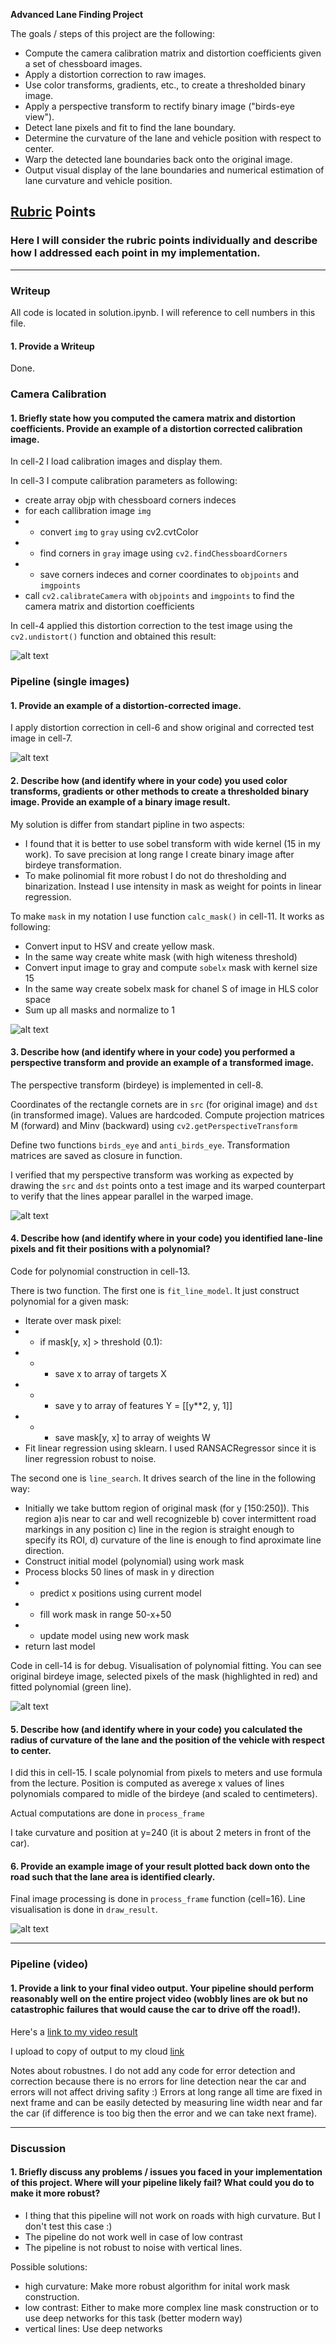 
**Advanced Lane Finding Project**

The goals / steps of this project are the following:

* Compute the camera calibration matrix and distortion coefficients given a set of chessboard images.
* Apply a distortion correction to raw images.
* Use color transforms, gradients, etc., to create a thresholded binary image.
* Apply a perspective transform to rectify binary image ("birds-eye view").
* Detect lane pixels and fit to find the lane boundary.
* Determine the curvature of the lane and vehicle position with respect to center.
* Warp the detected lane boundaries back onto the original image.
* Output visual display of the lane boundaries and numerical estimation of lane curvature and vehicle position.

[//]: # (Image References)

[image1]: ./output_images/undistort_output.png "Undistorted"
[image2]: ./output_images/test1_calibrated.jpg "Road Transformed"
[image3]: ./output_images/binary_combo_example.jpg "Binary Example"
[image4]: ./output_images/warped_straight_lines.jpg "Warp Example"
[image5]: ./output_images/color_fit_lines.jpg "Fit Visual"
[image6]: ./output_images/example_output.jpg "Output"
[video1]: ./project_video.mp4 "Video"

## [Rubric](https://review.udacity.com/#!/rubrics/571/view) Points

### Here I will consider the rubric points individually and describe how I addressed each point in my implementation.  

---

### Writeup

All code is located in solution.ipynb. I will reference to cell numbers in this file.

#### 1. Provide a Writeup

Done.

### Camera Calibration

#### 1. Briefly state how you computed the camera matrix and distortion coefficients. Provide an example of a distortion corrected calibration image.

In cell-2 I load calibration images and display them.

In cell-3 I compute calibration parameters as following:
- create array objp with chessboard corners indeces
- for each callibration image `img`
- - convert `img` to `gray` using cv2.cvtColor
- - find corners in `gray` image using `cv2.findChessboardCorners`
- - save corners indeces and corner coordinates to `objpoints` and `imgpoints`
- call `cv2.calibrateCamera` with `objpoints` and `imgpoints` to find the camera matrix and distortion coefficients

In cell-4 applied this distortion correction to the test image using the `cv2.undistort()` function and obtained this result: 

![alt text][image1]

### Pipeline (single images)

#### 1. Provide an example of a distortion-corrected image.

I apply distortion correction in cell-6 and show original and corrected test image in cell-7. 

![alt text][image2]

#### 2. Describe how (and identify where in your code) you used color transforms, gradients or other methods to create a thresholded binary image.  Provide an example of a binary image result.

My solution is differ from standart pipline in two aspects:
- I found that it is better to use sobel transform with wide kernel (15 in my work). To save precision at long range I create binary image after birdeye transformation.
- To make polinomial fit more robust I do not do thresholding and binarization. Instead I use intensity in mask as weight for points in linear regression.

To make `mask` in my notation I use function `calc_mask()` in cell-11. It works as following:
- Convert input to HSV and create yellow mask.
- In the same way create white mask (with high witeness threshold)
- Convert input image to gray and compute `sobelx` mask with kernel size 15
- In the same way create sobelx mask for chanel S of image in HLS color space
- Sum up all masks and normalize to 1

![alt text][image3]

#### 3. Describe how (and identify where in your code) you performed a perspective transform and provide an example of a transformed image.

The perspective transform (birdeye) is implemented in cell-8.

Coordinates of the rectangle cornets are in `src` (for original image) and `dst` (in transformed image). Values are hardcoded.
Compute projection matrices M (forward) and Minv (backward) using `cv2.getPerspectiveTransform` 

Define two functions `birds_eye` and `anti_birds_eye`. Transformation matrices are saved as closure in function.

I verified that my perspective transform was working as expected by drawing the `src` and `dst` points onto a test image and its warped counterpart to verify that the lines appear parallel in the warped image.

![alt text][image4]

#### 4. Describe how (and identify where in your code) you identified lane-line pixels and fit their positions with a polynomial?

Code for polynomial construction in cell-13.

There is two function. The first one is `fit_line_model`. It just construct polynomial for a given mask:
- Iterate over mask pixel:
- - if mask[y, x] > threshold (0.1):
- - - save x to array of targets X
- - - save y to array of features Y = [[y**2, y, 1]]
- - - save mask[y, x] to array of weights W
- Fit linear regression using sklearn. I used RANSACRegressor since it is liner regression robust to noise.

The second one is `line_search`. It drives search of the line in the following way:
- Initially we take buttom region of original mask (for y [150:250]). This region a)is near to car and well recognizeble b) cover intermittent road markings in any position c) line in the region is straight enough to specify its ROI, d) curvature of the line is enough to find aproximate line direction.
- Construct initial model (polynomial) using work mask
- Process blocks 50 lines of mask in y direction
- - predict x positions using current model
- - fill work mask in range 50-x+50
- - update model using new work mask
- return last model

Code in cell-14 is for debug. Visualisation of polynomial fitting. You can see original birdeye image, selected pixels of the mask (highlighted in red) and fitted polynomial (green line).

![alt text][image5]

#### 5. Describe how (and identify where in your code) you calculated the radius of curvature of the lane and the position of the vehicle with respect to center.

I did this in cell-15. I scale polynomial from pixels to meters and use formula from the lecture. Position is computed as averege x values of lines polynomials compared to midle of the birdeye (and scaled to centimeters).

Actual computations are done in `process_frame`

I take curvature and position at y=240 (it is about 2 meters in front of the car).


#### 6. Provide an example image of your result plotted back down onto the road such that the lane area is identified clearly.

Final image processing is done in `process_frame` function (cell=16). Line visualisation is done in `draw_result`.


![alt text][image6]

---

### Pipeline (video)

#### 1. Provide a link to your final video output.  Your pipeline should perform reasonably well on the entire project video (wobbly lines are ok but no catastrophic failures that would cause the car to drive off the road!).

Here's a [link to my video result](./project_video_out.mp4)

I upload to copy of output to my cloud [link](https://cloud.mail.ru/public/4vYk/4u3RGfys9)

Notes about robustnes. I do not add any code for error detection and correction because there is no errors for line detection near the car and errors will not affect driving safity :)  Errors at long range all time are fixed in next frame and can be easily detected by measuring line width near and far the car (if difference is too big then the error and we can take next frame).



---

### Discussion

#### 1. Briefly discuss any problems / issues you faced in your implementation of this project.  Where will your pipeline likely fail?  What could you do to make it more robust?

- I thing that this pipeline will not work on roads with high curvature. But I don't test this case :)
- The pipeline do not work well in case of low contrast
- The pipeline is not robust to noise with vertical lines. 

Possible solutions:
- high curvature: Make more robust algorithm for inital work mask construction.
- low contrast: Either to make more complex line mask construction or to use deep networks for this task (better modern way)
- vertical lines: Use deep networks


